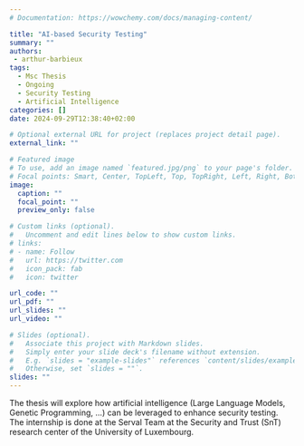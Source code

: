 ```yaml
---
# Documentation: https://wowchemy.com/docs/managing-content/

title: "AI-based Security Testing"
summary: ""
authors: 
 - arthur-barbieux
tags: 
  - Msc Thesis
  - Ongoing
  - Security Testing
  - Artificial Intelligence
categories: []
date: 2024-09-29T12:38:40+02:00

# Optional external URL for project (replaces project detail page).
external_link: ""

# Featured image
# To use, add an image named `featured.jpg/png` to your page's folder.
# Focal points: Smart, Center, TopLeft, Top, TopRight, Left, Right, BottomLeft, Bottom, BottomRight.
image:
  caption: ""
  focal_point: ""
  preview_only: false

# Custom links (optional).
#   Uncomment and edit lines below to show custom links.
# links:
# - name: Follow
#   url: https://twitter.com
#   icon_pack: fab
#   icon: twitter

url_code: ""
url_pdf: ""
url_slides: ""
url_video: ""

# Slides (optional).
#   Associate this project with Markdown slides.
#   Simply enter your slide deck's filename without extension.
#   E.g. `slides = "example-slides"` references `content/slides/example-slides.md`.
#   Otherwise, set `slides = ""`.
slides: ""
---
```


The thesis will explore how artificial intelligence (Large Language Models, Genetic Programming, ...) can be leveraged to enhance security testing. The internship is done at the Serval Team at the Security and Trust (SnT) research center of the University of Luxembourg.